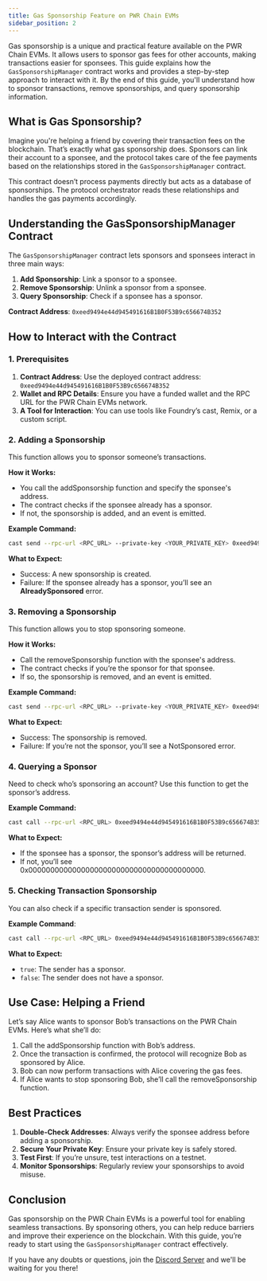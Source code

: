 ```yaml
---
title: Gas Sponsorship Feature on PWR Chain EVMs
sidebar_position: 2
---
```


Gas sponsorship is a unique and practical feature available on the PWR Chain EVMs. It allows users to sponsor gas fees for other accounts, making transactions easier for sponsees. This guide explains how the `GasSponsorshipManager` contract works and provides a step-by-step approach to interact with it. By the end of this guide, you'll understand how to sponsor transactions, remove sponsorships, and query sponsorship information.

## What is Gas Sponsorship?

Imagine you're helping a friend by covering their transaction fees on the blockchain. That’s exactly what gas sponsorship does. Sponsors can link their account to a sponsee, and the protocol takes care of the fee payments based on the relationships stored in the `GasSponsorshipManager` contract.

This contract doesn’t process payments directly but acts as a database of sponsorships. The protocol orchestrator reads these relationships and handles the gas payments accordingly.

## Understanding the GasSponsorshipManager Contract

The `GasSponsorshipManager` contract lets sponsors and sponsees interact in three main ways:

1. **Add Sponsorship**: Link a sponsor to a sponsee.
2. **Remove Sponsorship**: Unlink a sponsor from a sponsee.
3. **Query Sponsorship**: Check if a sponsee has a sponsor.

**Contract Address**: `0xeed9494e44d945491616B1B0F53B9c656674B352`

## How to Interact with the Contract

### 1. Prerequisites

1. **Contract Address**: Use the deployed contract address: `0xeed9494e44d945491616B1B0F53B9c656674B352`
2. **Wallet and RPC Details**: Ensure you have a funded wallet and the RPC URL for the PWR Chain EVMs network.
3. **A Tool for Interaction**: You can use tools like Foundry’s cast, Remix, or a custom script.

### 2. Adding a Sponsorship

This function allows you to sponsor someone’s transactions.

**How it Works:**

- You call the addSponsorship function and specify the sponsee's address.
- The contract checks if the sponsee already has a sponsor.
- If not, the sponsorship is added, and an event is emitted.

**Example Command:**

```bash
cast send --rpc-url <RPC_URL> --private-key <YOUR_PRIVATE_KEY> 0xeed9494e44d945491616B1B0F53B9c656674B352 "addSponsorship(address)" <SPONSEE_ADDRESS>
```

**What to Expect:**

- Success: A new sponsorship is created.
- Failure: If the sponsee already has a sponsor, you’ll see an **AlreadySponsored** error.

### 3. Removing a Sponsorship

This function allows you to stop sponsoring someone.

**How it Works:**

- Call the removeSponsorship function with the sponsee's address.
- The contract checks if you’re the sponsor for that sponsee.
- If so, the sponsorship is removed, and an event is emitted.

**Example Command:**

```bash
cast send --rpc-url <RPC_URL> --private-key <YOUR_PRIVATE_KEY> 0xeed9494e44d945491616B1B0F53B9c656674B352 "removeSponsorship(address)" <SPONSEE_ADDRESS>
```

**What to Expect:**

- Success: The sponsorship is removed.
- Failure: If you’re not the sponsor, you’ll see a NotSponsored error.

### 4. Querying a Sponsor

Need to check who’s sponsoring an account? Use this function to get the sponsor’s address.

**Example Command:**

```bash
cast call --rpc-url <RPC_URL> 0xeed9494e44d945491616B1B0F53B9c656674B352 "getSponsor(address)(address)" <SPONSEE_ADDRESS>
```

**What to Expect:**

- If the sponsee has a sponsor, the sponsor’s address will be returned.
- If not, you’ll see 0x0000000000000000000000000000000000000000.

### 5. Checking Transaction Sponsorship

You can also check if a specific transaction sender is sponsored.

**Example Command**:

```bash
cast call --rpc-url <RPC_URL> 0xeed9494e44d945491616B1B0F53B9c656674B352 "isTransactionSponsored(address)(bool)" <SENDER_ADDRESS>
```

**What to Expect:**

- `true`: The sender has a sponsor.
- `false`: The sender does not have a sponsor.

## Use Case: Helping a Friend

Let’s say Alice wants to sponsor Bob’s transactions on the PWR Chain EVMs. Here’s what she’ll do:

1. Call the addSponsorship function with Bob’s address.
2. Once the transaction is confirmed, the protocol will recognize Bob as sponsored by Alice.
3. Bob can now perform transactions with Alice covering the gas fees.
3. If Alice wants to stop sponsoring Bob, she’ll call the removeSponsorship function.

## Best Practices

1. **Double-Check Addresses**: Always verify the sponsee address before adding a sponsorship.
2. **Secure Your Private Key**: Ensure your private key is safely stored.
3. **Test First**: If you’re unsure, test interactions on a testnet.
4. **Monitor Sponsorships**: Regularly review your sponsorships to avoid misuse.

## Conclusion

Gas sponsorship on the PWR Chain EVMs is a powerful tool for enabling seamless transactions. By sponsoring others, you can help reduce barriers and improve their experience on the blockchain. With this guide, you’re ready to start using the `GasSponsorshipManager` contract effectively.

If you have any doubts or questions, join the [Discord Server](https://discord.com/invite/YASmBk9EME) and we'll be waiting for you there!
